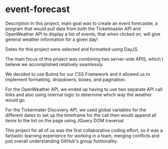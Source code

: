# event-forecast
Description
In this project, main goal was to create an event forecaster, a program that would pull data from both the Ticketmaster API and OpenWeather API to display a list of events, that  when clicked on, will give general weather information for a given day!

Dates for this project were selected and formatted using DayJS.

The main focus of this project was combining two server-side APIS, which I believe we accomplished relatively seamlessly.

We decided to use Bulma for our CSS Framework and it allowed us to implement formatting, dropdowns, boxes, and pagination.

For the OpenWeather API, we ended up having to use two separate API call links and also using internal logic to determine which way the weather would go.  

For the Tickermater Discovery API, we used global variables for the different dates to set up the timeframe for the call then would append all items to the list on the page using JQuery DOM traversal.

This project for all of us was the first collaborative coding effort, so it was a fantastic learning experience for working in a team, merging conflicts and just overall understanding GitHub's group funtionaltiy. 
